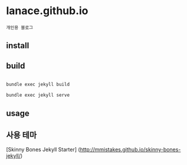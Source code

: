 # lanace.github.io

```
개인용 블로그
```

## install

## build

``` bash

bundle exec jekyll build

bundle exec jekyll serve

```

## usage

## 사용 테마

[Skinny Bones Jekyll Starter] (http://mmistakes.github.io/skinny-bones-jekyll/)
